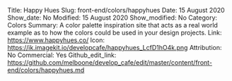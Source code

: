 Title: Happy Hues 
Slug: front-end/colors/happyhues
Date: 15 August 2020
Show_date: No
Modified: 15 August 2020
Show_modified: No
Category: Colors
Summary: A color palette inspiration site that acts as a real world example as to how the colors could be used in your design projects.
Link: https://www.happyhues.co/
Icon: https://ik.imagekit.io/developcafe/happyhues_LcfD1hO4k.png
Attribution: No
Commercial: Yes
Github_edit_link: https://github.com/melboone/develop_cafe/edit/master/content/front-end/colors/happyhues.md